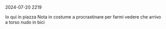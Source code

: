 2024-07-20 2219

Io qui in piazza Nota in costume a procrastinare per farmi vedere che arrivo a torso nudo in bici